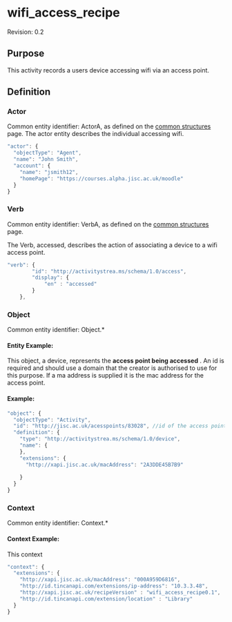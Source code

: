 # wifi_access_recipe
Revision: 0.2

## Purpose
This activity records a users device accessing wifi via an access point.

## Definition

### Actor
Common entity identifier:  ActorA, as defined on the [common structures](../common_structures.md#actora) page.
The actor entity describes the individual accessing wifi.


``` Javascript
"actor": {
  "objectType": "Agent",
  "name": "John Smith",
  "account": {
    "name": "jsmith12",
    "homePage": "https://courses.alpha.jisc.ac.uk/moodle"
  }
}
```

### Verb
Common entity identifier: VerbA, as defined on the [common structures](../common_structures.md#verba) page.

The Verb, accessed, describes the action of associating a device to a wifi access point.


``` javascript
"verb": {
        "id": "http://activitystrea.ms/schema/1.0/access",
        "display": {
            "en" : "accessed"
        }
    },
```

### Object
Common entity identifier: Object.*

#### Entity Example:
This object, a device, represents the **access point being accessed** . An id is required and should use a domain that the creator is authorised to use for this purpose. If a ma address is supplied it is the mac address for the access point.

#### Example:
``` javascript
"object": {
  "objectType": "Activity",
  "id": "http://jisc.ac.uk/acesspoints/83028", //id of the access point
  "definition": {
    "type": "http://activitystrea.ms/schema/1.0/device",
    "name": {
    },
    "extensions": {
      "http://xapi.jisc.ac.uk/macAddress": "2A3DDE45B7B9"
	  
    }
  }
}
```

### Context
Common entity identifier: Context.*

#### Context Example:
This context 


``` javascript
"context": {
  "extensions": {
	"http://xapi.jisc.ac.uk/macAddress": "000A959D6816",
    "http://id.tincanapi.com/extensions/ip-address": "10.3.3.48",
    "http://xapi.jisc.ac.uk/recipeVersion" : "wifi_access_recipe0.1",
	"http://id.tincanapi.com/extension/location" : "Library"
  }
}
```

